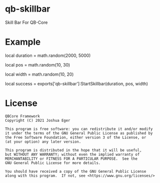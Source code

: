 # qb-skillbar
Skill Bar For QB-Core

# Example
local duration = math.random(2000, 5000)

local pos = math.random(10, 30)

local width = math.random(10, 20)
    
local success = exports['qb-skillbar']:StartSkillbar(duration, pos, width)

# License

    QBCore Framework
    Copyright (C) 2021 Joshua Eger

    This program is free software: you can redistribute it and/or modify
    it under the terms of the GNU General Public License as published by
    the Free Software Foundation, either version 3 of the License, or
    (at your option) any later version.

    This program is distributed in the hope that it will be useful,
    but WITHOUT ANY WARRANTY; without even the implied warranty of
    MERCHANTABILITY or FITNESS FOR A PARTICULAR PURPOSE.  See the
    GNU General Public License for more details.

    You should have received a copy of the GNU General Public License
    along with this program.  If not, see <https://www.gnu.org/licenses/>
